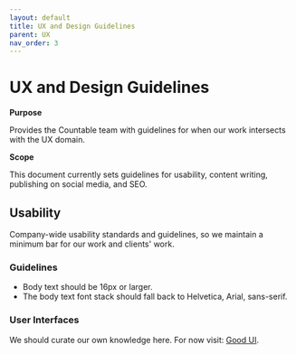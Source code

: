 ```yaml
---
layout: default
title: UX and Design Guidelines
parent: UX
nav_order: 3
---
```


# UX and Design Guidelines

**Purpose**

Provides the Countable team with guidelines for when our work intersects with the UX domain.

**Scope**

This document currently sets guidelines for usability, content writing, publishing on social media, and SEO.

## Usability

Company-wide usability standards and guidelines, so we maintain a minimum bar for our work and clients' work.

### Guidelines

  - Body text should be 16px or larger.
  - The body text font stack should fall back to Helvetica, Arial, sans-serif.

### User Interfaces

We should curate our own knowledge here. For now visit: [Good UI](https://goodui.org/).
